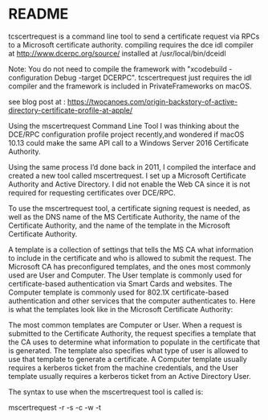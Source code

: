 # README #

tcscertrequest is a command line tool to send a certificate request via RPCs to a Microsoft certificate authority.
compiling requires the dce idl compiler at http://www.dcerpc.org/source/ installed at /usr/local/bin/dceidl 

Note: You do not need to compile the framework with "xcodebuild -configuration Debug -target DCERPC".  tcscertrequest just requires the idl compiler and the framework is included in PrivateFrameworks on macOS.

see blog post at :  https://twocanoes.com/origin-backstory-of-active-directory-certificate-profile-at-apple/

Using the mscertrequest Command Line Tool
I was thinking about the DCE/RPC configuration profile  project recently,and wondered if macOS 10.13 could make the same API call to a Windows Server 2016 Certificate Authority. 

Using the same process I’d done back in 2011, I compiled the interface and created a new tool called mscertrequest. I set up a Microsoft Certificate Authority and Active Directory. I did not enable the Web CA since it is not required for requesting certificates over DCE/RPC. 

To use the mscertrequest tool, a certificate signing request is needed, as well as the DNS name of the MS Certificate Authority, the name of the Certificate Authority, and the name of the template in the Microsoft Certificate Authority. 

A template is a collection of settings that tells the MS CA what information to include in the certificate and who is allowed to submit the request. The Microsoft CA has preconfigured templates, and the ones most commonly used are User and Computer.  The User template is commonly used for certificate-based authentication via Smart Cards and websites. The Computer template is commonly used for 802.1X certificate-based authentication and other services that the computer authenticates to.  Here is what the templates look like in the Microsoft Certificate Authority:


The most common templates are Computer or User. When a request is submitted to the Certificate Authority, the request specifies a template that the CA uses to determine what information to populate in the certificate that is generated. The template also specifies what type of user is allowed to use that template to generate a certificate. A Computer template usually requires a kerberos ticket from the machine credentials, and the User template usually requires a kerberos ticket from an Active Directory User.

The syntax to use when the mscertrequest tool is called is:

mscertrequest -r <csr path> -s <server dns name> -c <name of ca> -w <output file path> -t <template name>

The best way to illustrate how to use the mscertrequest tool is with some examples. I’ll show two examples below: One with machine credentials and one with a user credentials. You don’t need to be bound to Active Directory to use this tool, but binding does make it easy to get kerberos tickets. For these examples, the test Mac will be bound to Active Directory.

Example 1: Computer Certificate
The first example shows how to get a computer certificate. The first step is to get a kerberos ticket with the machine credentials (in this example, the Mac is named MachPower):

MachPower:~ tperfitt$ sudo kinit -k machpower$

Now the kerberos ticket can be viewed using the klist command to see that a Kerberos Ticket Granting Ticket (TGT) has been issued:

MachPower:~ tperfitt$ klist
Credentials cache: API:3FB02FDF-608F-4548-AFEC-85BFFBF4E073
Principal: machpower$@TWOCANOES.COM
Issued                Expires               Principal
Jan 27 22:53:33 2018  Jan 28 08:53:33 2018  krbtgt/TWOCANOES.COM@TWOCANOES.COM

Next, a certificate signing request is needed. There are many ways to do this on the Mac, but a simple way is to use the OpenSSL command line tool. The Computer template requires that the common name, or CN, match the computer name in the certificate, so that must be included in the signing request using the “subj” command line argument. The format of the CSR is expected to be DER (binary version). The CSR doesn’t need to be encrypted with a password, so the “nodes” option will be specified. Finally, the options to save the certificate in a file called twocanoes.csr and the private key to a file named twocanoes.key will be given. 

Here is what the final command looks like:

MachPower:~ tperfitt$ openssl req -nodes -newkey rsa:2048 -keyout twocanoes.key -out twocanoes.csr -subj '/CN=machpower' -outform der
Generating a 2048 bit RSA private key
..........................................................................................................................................+++
.............+++
writing new private key to 'twocanoes.key'



Now that the kerberos credentials have been received and a signing request has been generated, the CSR can be submitted to the Windows Certificate Authority. As mentioned earlier, the Common Name of the Certificate Authority (tcsca in this example) must be given along with the Certificate Authority Server DNS name (win-fgivt3j3gi9.twocanoes.com in this example).

Here is the final command:
MachPower:~ tperfitt$ ./mscertrequest  -r twocanoes.csr  -c tcsca -s win-fgivt3j3gi9.twocanoes.com -w machine.cer -t Machine
Certificate issued.
Certificate saved to machine.cer. 

Success! The machine certificate has now been generated and can be viewed with Quicklook:

In the Windows Certificate Authority, it shows the issued certificate:

 

Example 2: User Certificate
The second example shows the same process, but with user information and credentials.

First, a Kerberos ticket is requested for an Active Directory user. In this example, the Active Directory user is Administrator:

MachPower:~ tperfitt$ kinit Administrator
Administrator@TWOCANOES.COM's password: 

After authenticating, a kerberos TGT has been issued:

 MachPower:~ tperfitt$ klist
 Credentials cache: API:EA1EADF6-195E-4503-A92D-8FA11A8FA327
 Principal: Administrator@TWOCANOES.COM
 Issued                Expires               Principal
 Jan 27 22:57:16 2018  Jan 28 08:57:13 2018  krbtgt/TWOCANOES.COM@TWOCANOES.COM

A certificate signing request is generated using the OpenSSL command line tool, with options to save the key as Administrator.key, the CSR as Administrator.csr, use a Common Name of Administrator, and output in DER format:

MachPower:~ tperfitt$ openssl req -nodes -newkey rsa:2048 -keyout Administrator.key -out Administrator.csr -subj '/CN=Administrator' -outform der
Generating a 2048 bit RSA private key
..............................+++
...........+++
writing new private key to 'Administrator.key'


The new certificate signing request can be submitted to the CA for signing using the CA common name of tcsca, the DNS name of the Microsoft Certificate Authority, and the User template.

MachPower:~ tperfitt$ ./mscertrequest  -r Administrator.csr  -c tcsca -s win-fgivt3j3gi9.twocanoes.com -w Administrator.cer -t User

Certificate issued.
Certificate saved to Administrator.cer. 

The user certificate is now issued and the Administrator certificate can be viewed with Quicklook:

 
In the Microsoft CA, the successful request can be viewed under Issued Certificates:
 

Conclusion
So the mscertrequest tool works equally well for computer and user certificates in a standard AD environment without the web CA because it is using DCE/RPC. 
  
Where to find the mscertrequest Command Line Tool

The mscertrequest command line tool for macOS can be downloaded here.
 

Building a better mscertrequest Tool
There are a bunch of improvements that could be done to the mscertrequest tool, such as:

Include certificate signing request generation
Do the certificate signing request in keychain with a non-exportable key in keychain
Do the certificate signing request via the secure element on TouchBar Macs / iMac Pro
Associate the certificate with a WiFi config for 802.1x
Look up information in Active Directory (DNS name of CA, etc)

Let me know if further development of this tool is of interest to you and how much you’d be willing to pay for something like this. Ping me on twitter @tperfitt, the macadmins slack @tperfitt, or send us an message via our contact form on Twocanoes. 
